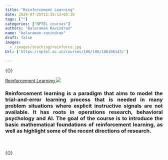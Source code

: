 ```yaml
---
title: "Reinforcement Learning"
date: 2020-07-25T12:35:12+05:30
tags: [""]
categories: ["NPTEL courses"]
authors: "Balaraman Ravindran"
name: "balaraman-ravindran"
draft: false
images:
  - /images/teaching/reinforce.jpg
Url: ['https://nptel.ac.in/courses/106/106/106106143/']

---
```


{{<rawhtml>}} 

<a href="https://nptel.ac.in/courses/106/106/106106143/" class="text-center">Reinforcement Learning </a>
<img src="/images/teaching/reinforce.jpg">
<div align="justify">
<h3>Reinforcement learning is a paradigm that aims to model the trial-and-error learning process that is needed in many problem situations where explicit instructive signals are not available. It has roots in operations research, behavioral psychology and AI. The goal of the course is to introduce the basic mathematical foundations of reinforcement learning, as well as highlight some of the recent directions of research.</h3>
</div>
<br>
<br>
{{</rawhtml>}}